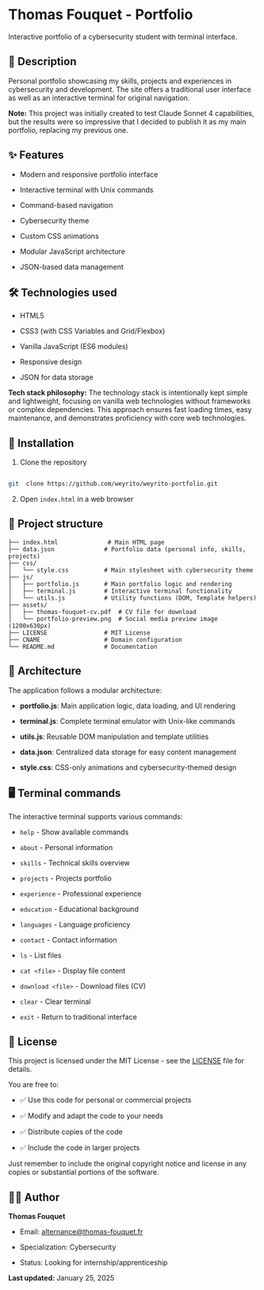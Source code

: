 # Thomas Fouquet - Portfolio

  

Interactive portfolio of a cybersecurity student with terminal interface.

  

## 🎯 Description

  

Personal portfolio showcasing my skills, projects and experiences in cybersecurity and development. The site offers a traditional user interface as well as an interactive terminal for original navigation.

  

**Note:** This project was initially created to test Claude Sonnet 4 capabilities, but the results were so impressive that I decided to publish it as my main portfolio, replacing my previous one.

  

## ✨ Features

  

- Modern and responsive portfolio interface

- Interactive terminal with Unix commands

- Command-based navigation

- Cybersecurity theme

- Custom CSS animations

- Modular JavaScript architecture

- JSON-based data management

  

## 🛠️ Technologies used

  

- HTML5

- CSS3 (with CSS Variables and Grid/Flexbox)

- Vanilla JavaScript (ES6 modules)

- Responsive design

- JSON for data storage

  

**Tech stack philosophy:** The technology stack is intentionally kept simple and lightweight, focusing on vanilla web technologies without frameworks or complex dependencies. This approach ensures fast loading times, easy maintenance, and demonstrates proficiency with core web technologies.

  

## 🚀 Installation

  

1. Clone the repository

```bash

git  clone https://github.com/weyrito/weyrito-portfolio.git

```

2. Open `index.html` in a web browser

  

## 📁 Project structure

```
├── index.html              # Main HTML page
├── data.json              # Portfolio data (personal info, skills, projects)
├── css/
│   └── style.css          # Main stylesheet with cybersecurity theme
├── js/
│   ├── portfolio.js       # Main portfolio logic and rendering
│   ├── terminal.js        # Interactive terminal functionality
│   └── utils.js           # Utility functions (DOM, Template helpers)
├── assets/
│   ├── thomas-fouquet-cv.pdf  # CV file for download
│   └── portfolio-preview.png  # Social media preview image (1200x630px)
├── LICENSE                # MIT License
├── CNAME                  # Domain configuration
└── README.md              # Documentation
```

  

## 🔧 Architecture

  

The application follows a modular architecture:

  

- **portfolio.js**: Main application logic, data loading, and UI rendering

- **terminal.js**: Complete terminal emulator with Unix-like commands

- **utils.js**: Reusable DOM manipulation and template utilities

- **data.json**: Centralized data storage for easy content management

- **style.css**: CSS-only animations and cybersecurity-themed design

  

## 🖥️ Terminal commands

  

The interactive terminal supports various commands:

  

- `help` - Show available commands

- `about` - Personal information

- `skills` - Technical skills overview

- `projects` - Projects portfolio

- `experience` - Professional experience

- `education` - Educational background

- `languages` - Language proficiency

- `contact` - Contact information

- `ls` - List files

- `cat <file>` - Display file content

- `download <file>` - Download files (CV)

- `clear` - Clear terminal

- `exit` - Return to traditional interface

## 📄 License

  

This project is licensed under the MIT License - see the [LICENSE](LICENSE) file for details.

  

You are free to:

  

- ✅ Use this code for personal or commercial projects

- ✅ Modify and adapt the code to your needs

- ✅ Distribute copies of the code

- ✅ Include the code in larger projects

  

Just remember to include the original copyright notice and license in any copies or substantial portions of the software.

  

## 👨‍💻 Author

  

**Thomas Fouquet**

- Email: alternance@thomas-fouquet.fr

- Specialization: Cybersecurity

- Status: Looking for internship/apprenticeship

  

**Last updated:** January 25, 2025